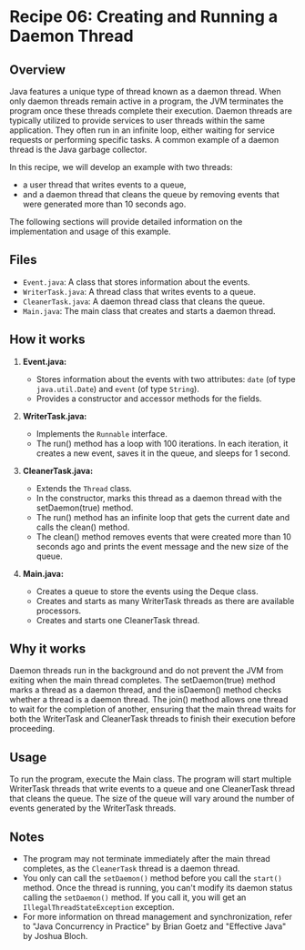 # Recipe 06: Creating and Running a Daemon Thread
## Overview
Java features a unique type of thread known as a daemon thread. 
When only daemon threads remain active in a program, the JVM terminates the program once these threads complete their execution. 
Daemon threads are typically utilized to provide services to user threads within the same application. 
They often run in an infinite loop, either waiting for service requests or performing specific tasks. 
A common example of a daemon thread is the Java garbage collector.

In this recipe, we will develop an example with two threads: 
- a user thread that writes events to a queue,
- and a daemon thread that cleans the queue by removing events that were generated more than 10 seconds ago. 
 
The following sections will provide detailed information on the implementation and usage of this example.

## Files

- `Event.java`: A class that stores information about the events.
- `WriterTask.java`: A thread class that writes events to a queue.
- `CleanerTask.java`: A daemon thread class that cleans the queue.
- `Main.java`: The main class that creates and starts a daemon thread.

## How it works
1. **Event.java:**
    - Stores information about the events with two attributes: `date` (of type `java.util.Date`) and `event` (of type `String`).
    - Provides a constructor and accessor methods for the fields.
2. **WriterTask.java:**
    - Implements the `Runnable` interface.
    - The run() method has a loop with 100 iterations. In each iteration, it creates a new event, saves it in the queue, and sleeps for 1 second.

3. **CleanerTask.java:**
    - Extends the `Thread` class.
    - In the constructor, marks this thread as a daemon thread with the setDaemon(true) method.
    - The run() method has an infinite loop that gets the current date and calls the clean() method.
    - The clean() method removes events that were created more than 10 seconds ago and prints the event message and the new size of the queue.
4. **Main.java:**
    - Creates a queue to store the events using the Deque class.
    - Creates and starts as many WriterTask threads as there are available processors.
    - Creates and starts one CleanerTask thread.

## Why it works
Daemon threads run in the background and do not prevent the JVM from exiting when the main thread completes. 
The setDaemon(true) method marks a thread as a daemon thread, 
and the isDaemon() method checks whether a thread is a daemon thread. 
The join() method allows one thread to wait for the completion of another, 
ensuring that the main thread waits for both the WriterTask and CleanerTask threads to finish their execution before proceeding.

## Usage
To run the program, execute the Main class. 
The program will start multiple WriterTask threads that write events to a queue and one CleanerTask thread that cleans the queue. 
The size of the queue will vary around the number of events generated by the WriterTask threads.


## Notes
- The program may not terminate immediately after the main thread completes, as the `CleanerTask` thread is a daemon thread.
- You only can call the `setDaemon()` method before you call the `start()` method. Once the
  thread is running, you can't modify its daemon status calling the `setDaemon()` method. If
  you call it, you will get an `IllegalThreadStateException` exception.
- For more information on thread management and synchronization, refer to "Java Concurrency in Practice" by Brian Goetz and "Effective Java" by Joshua Bloch.